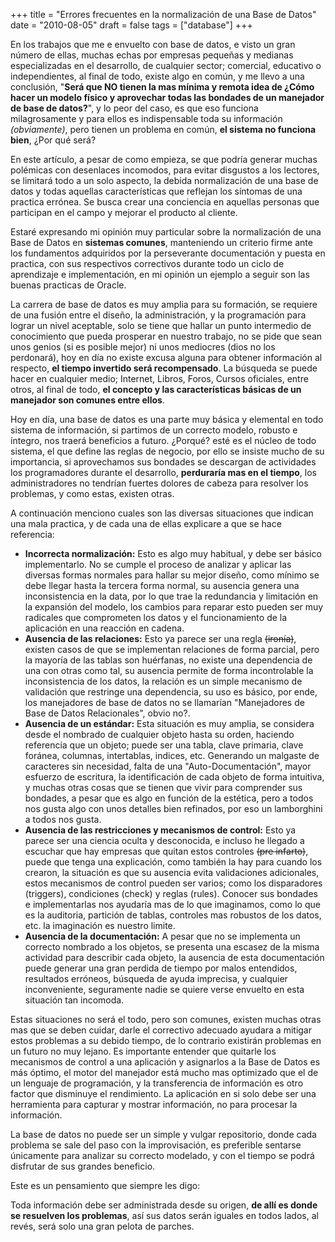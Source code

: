 +++
title = "Errores frecuentes en la normalización de una Base de Datos"
date = "2010-08-05"
draft = false
tags = ["database"]
+++

En los trabajos que me e envuelto con base de datos, e visto un gran número de ellas, muchas echas por empresas pequeñas y medianas especializadas en el desarrollo, de cualquier sector; comercial, educativo o independientes, al final de todo, existe algo en común, y me llevo a una  conclusión, "**Será que NO tienen la mas mínima y remota idea de ¿Cómo hacer un modelo físico y aprovechar todas las bondades de un manejador de base de datos?**", y lo peor del caso, es que eso funciona milagrosamente y para ellos es indispensable toda su información *(obviamente)*, pero tienen un problema en común, **el sistema no funciona bien**, ¿Por qué será?

En este artículo, a pesar de como empieza, se que podría generar muchas polémicas con desenlaces incomodos, para evitar disgustos a los lectores, se limitará todo a un solo aspecto, la debida normalización de una base de datos y todas aquellas características que reflejan los síntomas de una practica errónea. Se busca crear una conciencia en aquellas personas que participan en el campo y mejorar el producto al cliente.

Estaré expresando mi opinión muy particular sobre la normalización de una Base de Datos en **sistemas comunes**, manteniendo un criterio firme ante los fundamentos adquiridos por la perseverante documentación y puesta en practica, con sus respectivos correctivos durante todo un ciclo de aprendizaje e implementación, en mi opinión un ejemplo a seguir son las buenas practicas de Oracle.

La carrera de base de datos es muy amplia para su formación, se requiere de una fusión entre el diseño, la administración, y la programación para lograr un nivel aceptable, solo se tiene que hallar un punto intermedio de conocimiento que pueda prosperar en nuestro trabajo, no se pide que sean unos genios (si es posible mejor) ni unos mediocres (dios no los perdonará), hoy en día no existe excusa alguna para obtener información al respecto, **el tiempo invertido será recompensado**. La búsqueda se puede hacer en cualquier medio; Internet, Libros, Foros, Cursos oficiales, entre otros, al final de todo, **el concepto y las características básicas de un manejador son comunes entre ellos**.

Hoy en día, una base de datos es una parte muy básica y elemental en todo sistema de información, si partimos de un correcto modelo, robusto e íntegro, nos traerá beneficios a futuro. ¿Porqué? esté es el núcleo de todo sistema, el que define las reglas de negocio, por ello se insiste mucho de su importancia, si aprovechamos sus bondades se descargan de actividades los programadores durante el desarrollo, **perduraría mas en el tiempo**, los administradores no tendrían fuertes dolores de cabeza para resolver los problemas, y como estas, existen otras.

A continuación menciono cuales son las diversas situaciones que indican una mala practica, y de cada una de ellas explicare a que se hace referencia:

* **Incorrecta normalización:** Esto es algo muy habitual, y debe ser básico implementarlo. No se cumple el proceso de analizar y aplicar las diversas formas normales para hallar su mejor diseño, como mínimo se debe llegar hasta la tercera forma normal, su ausencia genera una inconsistencia en la data, por lo que trae la redundancia y limitación en la expansión del modelo, los cambios para reparar esto pueden ser muy radicales que comprometen los datos y el funcionamiento de la aplicación en una reacción en cadena.
* **Ausencia de las relaciones:** Esto ya parece ser una regla <s>(ironía)</s>, existen casos de que se implementan relaciones de forma parcial, pero la mayoría de las tablas son huérfanas, no existe una dependencia de una con otras como tal, su ausencia permite de forma incontrolable la inconsistencia de los datos, la relación es un simple mecanismo de validación que restringe una dependencia, su uso es básico, por ende, los manejadores de base de datos no se llamarían "Manejadores de Base de Datos Relacionales", obvio no?.
* **Ausencia de un estándar:** Esta situación es muy amplia, se considera desde el nombrado de cualquier objeto hasta su orden, haciendo referencia que un objeto; puede ser una tabla, clave primaria, clave foránea, columnas, intertablas, indices, etc. Generando un malgaste de caracteres sin necesidad, falta de una "Auto-Documentación", mayor esfuerzo de escritura, la identificación de cada objeto de forma intuitiva, y muchas otras cosas que se tienen que vivir para comprender sus bondades, a pesar que es algo en función de la estética, pero a todos nos gusta algo con unos detalles bien refinados, por eso un lamborghini a todos nos gusta.
* **Ausencia de las restricciones y mecanismos de control:** Esto ya parece ser una ciencia oculta y desconocida, e incluso he llegado a escuchar que hay empresas que quitan estos controles <s>(pre infarto)</s>, puede que tenga una explicación, como también la hay para cuando los crearon, la situación es que su ausencia evita validaciones adicionales, estos mecanismos de control pueden ser varios; como los disparadores (triggers), condiciones (check) y reglas (rules). Conocer sus bondades e implementarlas nos ayudaría mas de lo que imaginamos, como lo que es la auditoria, partición de tablas, controles mas robustos de los datos, etc. la imaginación es nuestro limite.
* **Ausencia de la documentación:** A pesar que no se implementa un correcto nombrado a los objetos, se presenta una escasez de la misma actividad para describir cada objeto, la ausencia de esta documentación puede generar una gran perdida de tiempo por malos entendidos, resultados erróneos, búsqueda de ayuda imprecisa, y cualquier inconveniente, seguramente nadie se quiere verse envuelto en esta situación tan incomoda.

Estas situaciones no será el todo, pero son comunes, existen muchas otras mas que se deben cuidar, darle el correctivo adecuado ayudara a mitigar estos problemas a su debido tiempo, de lo contrario existirán problemas en un futuro no muy lejano. Es importante entender que quitarle los mecanismos de control a una aplicación y asignarlos a la Base de Datos es más óptimo, el motor del manejador está mucho mas optimizado que el de un lenguaje de programación, y la transferencia de información es otro factor que disminuye el rendimiento. La aplicación en si solo debe ser una herramienta para capturar y mostrar información, no para procesar la información.

La base de datos no puede ser un simple y vulgar repositorio, donde cada problema se sale del paso con la improvisación, es preferible sentarse únicamente para analizar su correcto modelado, y con el tiempo se podrá disfrutar de sus grandes beneficio.

Este es un pensamiento que siempre les digo:

Toda información debe ser administrada desde su origen, **de allí es donde se resuelven los problemas**, así sus datos serán iguales en todos lados, al revés, será solo una gran pelota de parches.